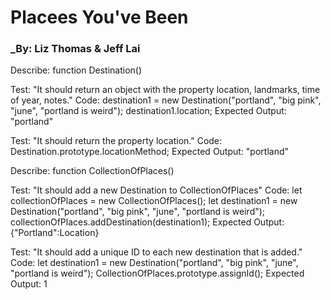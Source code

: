# Placees You've Been

### _By: Liz Thomas & Jeff Lai


Describe: function Destination()

Test: "It should return an object with the property location, landmarks, time of year, notes."
Code: destination1 = new Destination("portland", "big pink", "june", "portland is weird");
      destination1.location;
Expected Output: "portland"

Test: "It should return the property location."
Code: Destination.prototype.locationMethod;
Expected Output: "portland"

Describe: function CollectionOfPlaces()

Test: "It should add a new Destination to CollectionOfPlaces"
Code: 
let collectionOfPlaces = new CollectionOfPlaces();
let destination1 = new Destination("portland", "big pink", "june", "portland is weird");
collectionOfPlaces.addDestination(destination1);
Expected Output: {"Portland":Location}

Test: "It should add a unique ID to each new destination that is added."
Code:
let destination1 = new Destination("portland", "big pink", "june", "portland is weird");
CollectionOfPlaces.prototype.assignId();
Expected Output: 1


<!-- destination2 = new Destination("seattle", "space needle", "july", "seattle is rainy");

Update CollectionOfPlaces constructor
Define another prototype for assigning ID
Update addDestination prototype

collectionOfPlaces.destinations[1]

let collectionOfPlaces = new CollectionOfPlaces();
let destination1 = new Destination("portland", "big pink", "june", "portland is weird");
let destination2 = new Destination("seattle", "space needle", "july", "seattle is rainy");
collectionOfPlaces.addDestination(destination1);
collectionOfPlaces.addDestination(destination2);
 -->
